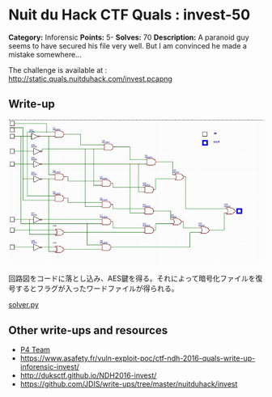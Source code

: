 # Nuit du Hack CTF Quals : invest-50

**Category:** Inforensic
**Points:** 5-
**Solves:** 70
**Description:**
A paranoid guy seems to have secured his file very well. But I am convinced he made a mistake somewhere...

The challenge is available at : http://static.quals.nuitduhack.com/invest.pcapng


## Write-up

![](12767348_102080.jpeg)

回路図をコードに落とし込み、AES鍵を得る。それによって暗号化ファイルを復号するとフラグが入ったワードファイルが得られる。

[solver.py](solver.py)

## Other write-ups and resources

* [P4 Team](https://github.com/p4-team/ctf/blob/master/2016-04-01-nuitduhack-quals/invest/README.md)
* https://www.asafety.fr/vuln-exploit-poc/ctf-ndh-2016-quals-write-up-inforensic-invest/
* http://duksctf.github.io/NDH2016-invest/
* https://github.com/JDIS/write-ups/tree/master/nuitduhack/invest
